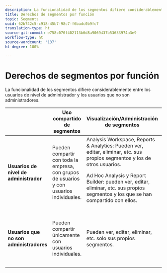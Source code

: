 ```yaml
---
description: La funcionalidad de los segmentos difiere considerablemente entre los usuarios de nivel de administrador y los usuarios que no son administradores.
title: Derechos de segmentos por función
topic: Segments
uuid: 62b742c5-c918-45b7-98c7-f6badc0b9fc7
translation-type: ht
source-git-commit: e758c070f402113b6d8a9069437b53633974a3e9
workflow-type: ht
source-wordcount: '137'
ht-degree: 100%

---
```



# Derechos de segmentos por función

La funcionalidad de los segmentos difiere considerablemente entre los usuarios de nivel de administrador y los usuarios que no son administradores.

<table id="table_13F72FD90C964B86BD4B51E6F51ED292"> 
 <thead> 
  <tr> 
   <th colname="col1" class="entry"></th> 
   <th colname="col2" class="entry"> Uso compartido de segmentos </th> 
   <th colname="col3" class="entry"> Visualización/Administración de segmentos </th> 
   <th colname="col4" class="entry"> Aprobación de segmentos </th> 
   <th colname="col5" class="entry"> Aplicación de segmentos </th> 
  </tr> 
 </thead>
 <tbody> 
  <tr> 
   <td colname="col1"> <b>Usuarios de nivel de administrador</b> </td> 
   <td colname="col2"> Pueden compartir con toda la empresa, con grupos de usuarios y con usuarios individuales. </td> 
   <td colname="col3"> <span class="keyword">Analysis Workspace, Reports &amp; Analytics</span>: Pueden ver, editar, eliminar, etc. sus propios segmentos y los de otros usuarios. <p> <span class="keyword">Ad Hoc Analysis</span> y <span class="keyword">Report Builder</span>: pueden ver, editar, eliminar, etc. sus propios segmentos y los que se han compartido con ellos. </p> </td> 
   <td colname="col4"> Pueden aprobar segmentos como canónicos. </td> 
   <td colname="col5"> Pueden aplicar cualquier segmento en toda la organización. </td> 
  </tr> 
  <tr> 
   <td colname="col1"> <b>Usuarios que no son administradores</b> </td> 
   <td colname="col2"> Pueden compartir únicamente con usuarios individuales. </td> 
   <td colname="col3"> Pueden ver, editar, eliminar, etc. solo sus propios segmentos. </td> 
   <td colname="col4"> Solo pueden consumir segmentos aprobados; no pueden marcar como aprobado. </td> 
   <td colname="col5"> Pueden aplicar sus propios segmentos y segmentos que se han compartido con ellos. </td> 
  </tr> 
 </tbody> 
</table>


